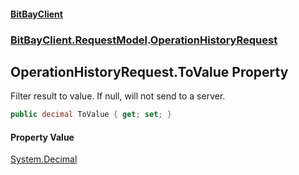 #### [BitBayClient](./index.md 'index')
### [BitBayClient.RequestModel](./BitBayClient-RequestModel.md 'BitBayClient.RequestModel').[OperationHistoryRequest](./BitBayClient-RequestModel-OperationHistoryRequest.md 'BitBayClient.RequestModel.OperationHistoryRequest')
## OperationHistoryRequest.ToValue Property
Filter result to value. If null, will not send to a server.  
```csharp
public decimal ToValue { get; set; }
```
#### Property Value
[System.Decimal](https://docs.microsoft.com/en-us/dotnet/api/System.Decimal 'System.Decimal')  
